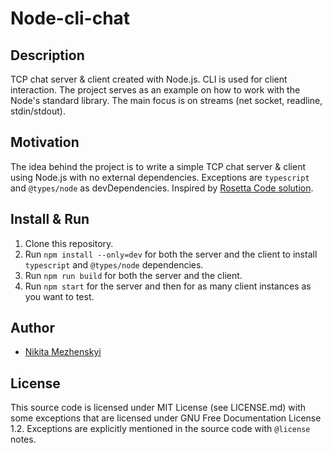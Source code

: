 # Node-cli-chat

## Description

TCP chat server & client created with Node.js. CLI is used for client interaction. The project serves as an example on how to work with the Node's standard library. The main focus is on streams (net socket, readline, stdin/stdout).

## Motivation

The idea behind the project is to write a simple TCP chat server & client using Node.js with no external dependencies. Exceptions are `typescript` and `@types/node` as devDependencies. Inspired by [Rosetta Code solution](https://rosettacode.org/wiki/Chat_server#JavaScript).

## Install & Run

1. Clone this repository.
2. Run `npm install --only=dev` for both the server and the client to install `typescript` and `@types/node` dependencies.
3. Run `npm run build` for both the server and the client.
4. Run `npm start` for the server and then for as many client instances as you want to test.

## Author

* [Nikita Mezhenskyi](https://github.com/nmezhenskyi)

## License

This source code is licensed under MIT License (see LICENSE.md) with some exceptions that are licensed under GNU Free Documentation License 1.2. Exceptions are explicitly mentioned in the source code with `@license` notes.
